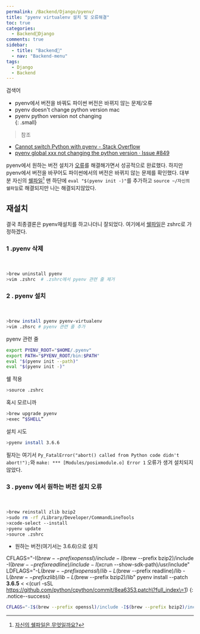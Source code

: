 ```yaml
---
permalink: /Backend/Django/pyenv/
title: "pyenv virtualenv 설치 및 오류해결"
toc: true
categories:
  - Backend🦄Django
comments: true
sidebar:
  - title: "Backend🦄"
  - nav: "Backend-menu"
tags:
  - Django
  - Backend
---
```

검색어  
- pyenv에서 버전을 바꿔도 파이썬 버전은 바뀌지 않는 문제/오류  
- pyenv doesn't change python version mac  
- pyenv python version not changing  
{: .small}

> 참조  
- [Cannot switch Python with pyenv - Stack Overflow](https://stackoverflow.com/questions/33321312/cannot-switch-python-with-pyenv)
- [pyenv global xxx not changing the python version · Issue #849](https://github.com/pyenv/pyenv/issues/849)

pyenv에서 원하는 버전 설치가 [오류](#3--pyenv-에서-원하는-버전-설치-오류)를 해결해가면서 성공적으로 완료했다.
하지만 pyenv에서 버전을 바꾸어도 파이썬에서의 버전은 바뀌지 않는 문제를 확인했다. 대부분 자신의 <ins>쉘파일</ins>[^1] 맨 하단에 `eval "$(pyenv init -)"`를 추가하고 `source ~/자신의쉘파일`로 해결되지만 나는 해결되지않았다. 


## 재설치
결국 최종결론은 pyenv재설치를 하고나더니 잘되었다. 여기에서 [쉘파일](https://chanyoung-dev.github.io/Blog/Setting/JekyllInstall/#4-%ED%84%B0%EB%AF%B8%EB%84%90%EC%9D%98-shell%ED%8C%8C%EC%9D%BC%EC%97%90-rbenv%EB%A5%BC-%EC%9C%84%ED%95%9C-%EC%84%A4%EC%A0%95%EC%9D%84-%EC%B6%94%EA%B0%80%ED%95%B4%EC%A4%80%EB%8B%A4)은 zshrc로 가정하겠다.

### 1 .pyenv 삭제
ㅤ


```sh
>brew uninstall pyenv
>vim .zshrc  # .zshrc에서 pyenv 관련 줄 제거
```


### 2 . pyenv 설치
ㅤ
```sh
>brew install pyenv pyenv-virtualenv
>vim .zhsrc # pyenv 관련 줄 추가
```

pyenv 관련 줄
```sh
export PYENV_ROOT="$HOME/.pyenv"
export PATH="$PYENV_ROOT/bin:$PATH"
eval "$(pyenv init --path)"
eval "$(pyenv init -)"
```

쉘 적용
```sh
>source .zshrc 
```

혹시 모르니까
```sh
>brew upgrade pyenv
>exec “$SHELL”
```

설치 시도
```sh
>pyenv install 3.6.6 
```
필자는 여기서 
`Py_FatalError("abort() called from Python code didn't abort!");`와 `make: *** [Modules/posixmodule.o] Error 1` 오류가 생겨 설치되지 않았다.

### 3 . pyenv 에서 원하는 버전 설치 오류  
ㅤ


```sh
>brew reinstall zlib bzip2
>sudo rm -rf /Library/Developer/CommandLineTools
>xcode-select --install
>pyenv update
>source .zshrc 
```

- 원하는 버전(여기서는 3.6.6)으로 설치  

CFLAGS="-I$(brew --prefix openssl)/include -I$(brew --prefix bzip2)/include -I$(brew --prefix readline)/include -I$(xcrun --show-sdk-path)/usr/include" LDFLAGS="-L$(brew --prefix openssl)/lib -L$(brew --prefix readline)/lib -L$(brew --prefix zlib)/lib -L$(brew --prefix bzip2)/lib" pyenv install --patch **3.6.5** < <(curl -sSL https://github.com/python/cpython/commit/8ea6353.patch\?full_index\=1)
{: .notice--success}

```sh
CFLAGS="-I$(brew --prefix openssl)/include -I$(brew --prefix bzip2)/include -I$(brew --prefix readline)/include -I$(xcrun --show-sdk-path)/usr/include" LDFLAGS="-L$(brew --prefix openssl)/lib -L$(brew --prefix readline)/lib -L$(brew --prefix zlib)/lib -L$(brew --prefix bzip2)/lib" pyenv install --patch 3.6.5 < <(curl -sSL https://github.com/python/cpython/commit/8ea6353.patch\?full_index\=1)
```


[^1]:[자신의 쉘파일은 무엇일까요?](https://chanyoung-dev.github.io/Blog/Setting/JekyllInstall/#4-%ED%84%B0%EB%AF%B8%EB%84%90%EC%9D%98-shell%ED%8C%8C%EC%9D%BC%EC%97%90-rbenv%EB%A5%BC-%EC%9C%84%ED%95%9C-%EC%84%A4%EC%A0%95%EC%9D%84-%EC%B6%94%EA%B0%80%ED%95%B4%EC%A4%80%EB%8B%A4)